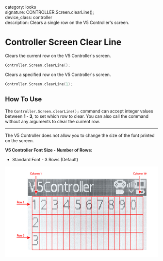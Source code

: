 category: looks  
signature: CONTROLLER.Screen.clearLine();  
device_class: controller  
description: Clears a single row on the V5 Controller's screen.  

# Controller Screen Clear Line

Clears the current row on the V5 Controller's screen.

```cpp
Controller.Screen.clearLine();
```

Clears a specified row on the V5 Controller's screen.

```cpp
Controller.Screen.clearLine(1);
```

## How To Use

The `Controller.Screen.clearLine();` command can accept integer values between **1 - 3**, to set which row to clear. You can also call the command without any arguments to clear the current row.

---

The V5 Controller does not allow you to change the size of the font printed on the screen.

**V5 Controller Font Size - Number of Rows:**

* Standard Font - 3 Rows (Default)

![controller_screen_info](v5_controller_rows_columns.jpg)

<advanced>
</advanced>